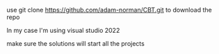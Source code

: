 use git clone https://github.com/adam-norman/CBT.git to download the repo

In my case I'm using visual studio 2022

make sure the solutions will start all the projects


